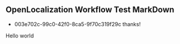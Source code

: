 ## OpenLocalization Workflow Test MarkDown
* 003e702c-99c0-42f0-8ca5-9f70c319f29c 
thanks!

Hello world